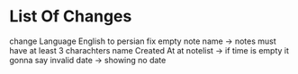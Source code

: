 # List Of Changes 

 change Language English to persian 
fix empty note name -> notes must have at least 3 charachters name
Created At at notelist -> if time is empty it gonna say invalid date -> showing no date 